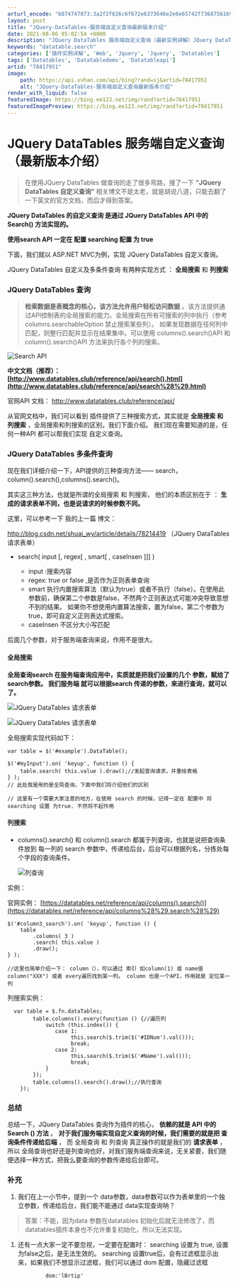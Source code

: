 ```yaml
---
arturl_encode: "6874747073:3a2f2f626c6f672e6373646e2e6e65742f73687561695f7779:2f61727469636c652f64657461696c732f3738343137393531"
layout: post
title: "JQuery-DataTables-服务端自定义查询最新版本介绍"
date: 2021-08-06 05:02:54 +0800
description: "JQuery DataTables 服务端自定义查询（最新实例讲解）JQuery DataTable"
keywords: "datatable.search"
categories: ['插件实例详解', 'Web', 'Jquery', 'Jquery', 'Datatables']
tags: ['Datatables', 'Datatabledemo', 'Datatableapi']
artid: "78417951"
image:
    path: https://api.vvhan.com/api/bing?rand=sj&artid=78417951
    alt: "JQuery-DataTables-服务端自定义查询最新版本介绍"
render_with_liquid: false
featuredImage: https://bing.ee123.net/img/rand?artid=78417951
featuredImagePreview: https://bing.ee123.net/img/rand?artid=78417951
---
```


# JQuery DataTables 服务端自定义查询（最新版本介绍）

> 在使用JQuery DataTables 做查询的走了很多弯路，搜了一下
> **“JQuery DataTables 自定义查询”**
> 相关博文不是太老，就是胡说八道，只能去翻了一下英文的官方文档，而后才得到答案。

**JQuery DataTables 的自定义查询 是通过 JQuery DataTables API 中的 Search() 方法实现的。**

**使用search API 一定在 配置 searching 配置 为 true**

下面，我们就以 ASP.NET MVC为例，实现 JQuery DataTables 自定义查询。

JQuery DataTables 自定义及多条件查询 有两种实现方式 ：
**全局搜索**
和
**列搜索**

### JQuery DataTables 查询

> **检索数据是表概念的核心，该方法允许用户轻松访问数据**
> 。该方法提供通过API控制表的全局搜索的能力。全局搜索在所有可搜索的列中执行（参考 columns.searchableOption 禁止搜索某些列）。 如果发现数据在任何列中匹配，则整行匹配并显示在结果集中。可以使用 columns().search()API 和 column().search()API 方法来执行各个列的搜索。

![Search API](https://img-blog.csdn.net/20171102171047949?watermark/2/text/aHR0cDovL2Jsb2cuY3Nkbi5uZXQvc2h1YWlfd3k=/font/5a6L5L2T/fontsize/400/fill/I0JBQkFCMA==/dissolve/70/gravity/SouthEast)

**中文文档（推荐）：
[http://www.datatables.club/reference/api/search().html](http://www.datatables.club/reference/api/search%28%29.html)**

官网API 文档：
<http://www.datatables.club/reference/api/>

从官网文档中，我们可以看到 插件提供了三种搜索方式，其实就是
**全局搜索 和 列搜索**
，全局搜索和列搜索的区别，我们下面介绍。 我们现在需要知道的是，任何一种API 都可以帮我们实现 自定义查询。

### JQuery DataTables 多条件查询

现在我们详细介绍一下，API提供的三种查询方法—— search，column().search(),columns().search()。

其实这三种方法，也就是所谓的全局搜索 和 列搜索， 他们的本质区别在于 ：
**生成的请求表单不同，也是说请求的时候参数不同。**

这里，可以参考一下 我的上一篇 博文：

<http://blog.csdn.net/shuai_wy/article/details/78214419>
（JQuery DataTables 请求表单）

* search( input [, regex[ , smart[ , caseInsen ]]] )
    
  + input :搜索内容
  + regex: true or false ,是否作为正则表单查询
  + smart 执行内置搜索算法（默认为true）或者不执行（false）。在使用此参数前，确保第二个参数是false，不然两个正则表达式可能冲突导致意想不到的结果。 如果你不想使用内置算法搜索，置为false，第二个参数为true，即可自定义正则表达式搜索。
  + caseInsen 不区分大小写匹配

后面几个参数，对于服务端查询来说，作用不是很大。

#### 全局搜索

**全局查询search 在服务端查询应用中，实质就是把我们设置的几个 参数，赋给了 search参数。 我们服务端 就可以根据search 传递的参数，来进行查询，就可以了。**

![JQuery DataTables 请求表单](https://img-blog.csdn.net/20171102192538206?watermark/2/text/aHR0cDovL2Jsb2cuY3Nkbi5uZXQvc2h1YWlfd3k=/font/5a6L5L2T/fontsize/400/fill/I0JBQkFCMA==/dissolve/70/gravity/SouthEast)

![JQuery DataTables 请求表单](https://img-blog.csdn.net/20171102192440655?watermark/2/text/aHR0cDovL2Jsb2cuY3Nkbi5uZXQvc2h1YWlfd3k=/font/5a6L5L2T/fontsize/400/fill/I0JBQkFCMA==/dissolve/70/gravity/SouthEast)

全局搜索实现代码如下：

```
var table = $('#example').DataTable();

$('#myInput').on( 'keyup', function () {
    table.search( this.value ).draw();//发起查询请求，并重绘表格
} );
// 此处我是用的是全局查询，下面中我们将介绍他们的区别

// 这里有一个需要大家注意的地方，在使用 search 的时候，记得一定在 配置中 将 searching 设置 为true. 不然将不起作用
```

#### 列搜索

* columns().search() 和 column().search 都属于列查询，也就是说把查询条件放到 每一列的 search 参数中，传递给后台，后台可以根据列名，分拣处每个字段的查询条件。

  ![列查询](https://img-blog.csdn.net/20171102193837351?watermark/2/text/aHR0cDovL2Jsb2cuY3Nkbi5uZXQvc2h1YWlfd3k=/font/5a6L5L2T/fontsize/400/fill/I0JBQkFCMA==/dissolve/70/gravity/SouthEast)

实例：
  
官网实例：
[https://datatables.net/reference/api/columns().search()](https://datatables.net/reference/api/columns%28%29.search%28%29)

```
$('#column3_search').on( 'keyup', function () {
    table
        .columns( 3 )
        .search( this.value )
        .draw();
} );

//这里也简单介绍一下： column（），可以通过 索引 如column(1) 或 name值 column("XXX") 或者 every遍历找到某一列。 column 也是一个API，作用就是 定位某一列 
```

列搜索实例：

```
  var table = $.fn.dataTables;
        table.columns().every(function () {//遍历列
            switch (this.index()) {
               case 1:
                    this.search($.trim($('#IDNum').val()));
                    break;
               case 2:
                    this.search($.trim($('#Name').val()));
                    break;
            }
        });
        table.columns().search().draw();//执行查询
    });
```

### 总结

总结一下，JQuery DataTables 查询作为插件的核心，
**依赖的就是 API 中的 Search () 方法**
。
**对于我们服务端实现自定义查询的时候，我们需要的就是把 查询条件传递给后端**
， 而 全局查询 和 列查询 真正操作的就是我们的
**请求表单**
，所以 全局查询也好还是列查询也好，对我们服务端查询来说，无关紧要，我们随便选择一种方式，把我么要查询的参数传递给后台即可。

### 补充

1. 我们在上一小节中，提到一个 data参数，data参数可以作为表单里的一个独立参数，传递给后台，我们能不能通过 data实现查询呐？

> 答案：不能，因为data 参数在datatables 初始化后就无法修改了，而 datatables插件本身也不允许重复初始化，所以无法实现。

1. 还有一点大家一定不要忽视，一定要在配置时： searching 设置为 true, 设置为false之后，是无法生效的。 searching 设置true后，会有过滤框显示出来，如果我们不想显示过滤框，我们可以通过 dom 配置，隐藏过滤框

```
            dom:'lBrtip'
```